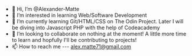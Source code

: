 - 👋 Hi, I’m @Alexander-Matte
- 👀 I’m interested in learning Web/Software Development
- 🌱 I’m currently learning Git/HTML/CSS on The Odin Project. Later I will be diving into Javascript PHP with the help of Codeacademy
- 💞️ I’m looking to collaborate on nothing at the moment! A little more time to learn and hopfully I'll be contributing to projects!
- 📫 How to reach me --- alex.matte71@gmail.com

<!---
Alexander-Matte/Alexander-Matte is a ✨ special ✨ repository because its `README.md` (this file) appears on your GitHub profile.
You can click the Preview link to take a look at your changes.
--->
